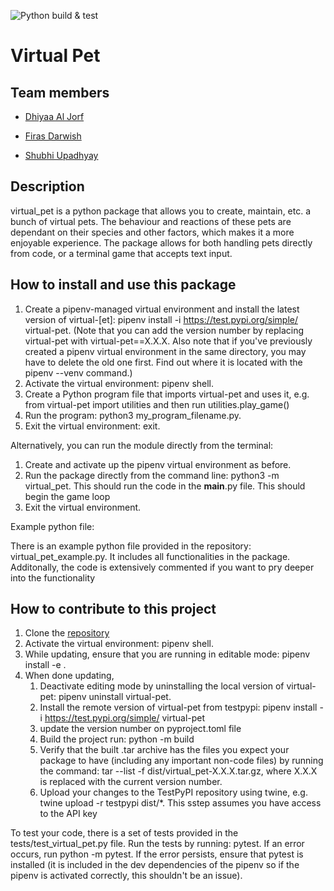 ![Python build & test](https://github.com/software-students-spring2024/3-python-package-exercise-team-fizzbuzz-1/actions/workflows/build.yaml/badge.svg)

# Virtual Pet

## Team members

- [Dhiyaa Al Jorf](https://github.com/DoodyShark)

- [Firas Darwish](https://github.com/FirasBDarwish)

- [Shubhi Upadhyay](https://github.com/shubhiupa19)

## Description

virtual_pet is a python package that allows you to create, maintain, etc. a bunch of virtual pets. The behaviour and reactions of these pets are dependant on their species and other factors, which makes it a more enjoyable experience. The package allows for both handling pets directly from code, or a terminal game that accepts text input.

## How to install and use this package

1. Create a pipenv-managed virtual environment and install the latest version of virtual-[et]: pipenv install -i https://test.pypi.org/simple/ virtual-pet. (Note that you can add the version number by replacing virtual-pet with virtual-pet==X.X.X. Also note that if you've previously created a pipenv virtual environment in the same directory, you may have to delete the old one first. Find out where it is located with the pipenv --venv command.)
1. Activate the virtual environment: pipenv shell.
1. Create a Python program file that imports virtual-pet and uses it, e.g. from virtual-pet import utilities and then run utilities.play_game()
1. Run the program: python3 my_program_filename.py.
1. Exit the virtual environment: exit.

Alternatively, you can run the module directly from the terminal:

1. Create and activate up the pipenv virtual environment as before.
1. Run the package directly from the command line: python3 -m virtual_pet. This should run the code in the __main__.py file. This should begin the game loop
1. Exit the virtual environment.

Example python file:

There is an example python file provided in the repository: virtual_pet_example.py. It includes all functionalities in the package. Additonally, the code is extensively commented if you want to pry deeper into the functionality

## How to contribute to this project

1. Clone the [repository](https://github.com/software-students-spring2024/3-python-package-exercise-team-fizzbuzz-1/)
1. Activate the virtual environment: pipenv shell.
1. While updating, ensure that you are running in editable mode: pipenv install -e .
1. When done updating, 
    1. Deactivate editing mode by uninstalling the local version of virtual-pet: pipenv uninstall virtual-pet.
    1. Install the remote version of virtual-pet from testpypi: pipenv install -i https://test.pypi.org/simple/ virtual-pet
    1. update the version number on pyproject.toml file
    1. Build the project run: python -m build
    1. Verify that the built .tar archive has the files you expect your package to have (including any important non-code files) by running the command: tar --list -f dist/virtual_pet-X.X.X.tar.gz, where X.X.X is replaced with the current version number.
    1. Upload your changes to the TestPyPI repository using twine, e.g. twine upload -r testpypi dist/*. This sstep assumes you have access to the API key

To test your code, there is a set of tests provided in the tests/test_virtual_pet.py file. Run the tests by running: pytest. If an error occurs, run python -m pytest. If the error persists, ensure that pytest is installed (it is included in the dev dependencies of the pipenv so if the pipenv is activated correctly, this shouldn't be an issue).
